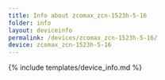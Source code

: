 ```yaml
---
title: Info about zcomax_zcn-1523h-5-16
folder: info
layout: deviceinfo
permalink: /devices/zcomax_zcn-1523h-5-16/
device: zcomax_zcn-1523h-5-16
---
```

{% include templates/device_info.md %}
